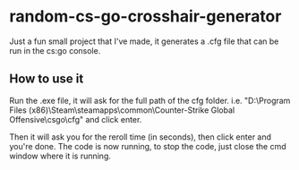 # random-cs-go-crosshair-generator

Just a fun small project that I've made, it generates a .cfg file that can be run in the cs:go console.

## How to use it

Run the .exe file, it will ask for the full path of the cfg folder. 
i.e. "D:\Program Files (x86)\Steam\steamapps\common\Counter-Strike Global Offensive\csgo\cfg"
and click enter.

Then it will ask you for the reroll time (in seconds), then click enter and you're done.
The code is now running, to stop the code, just close the cmd window where it is running.